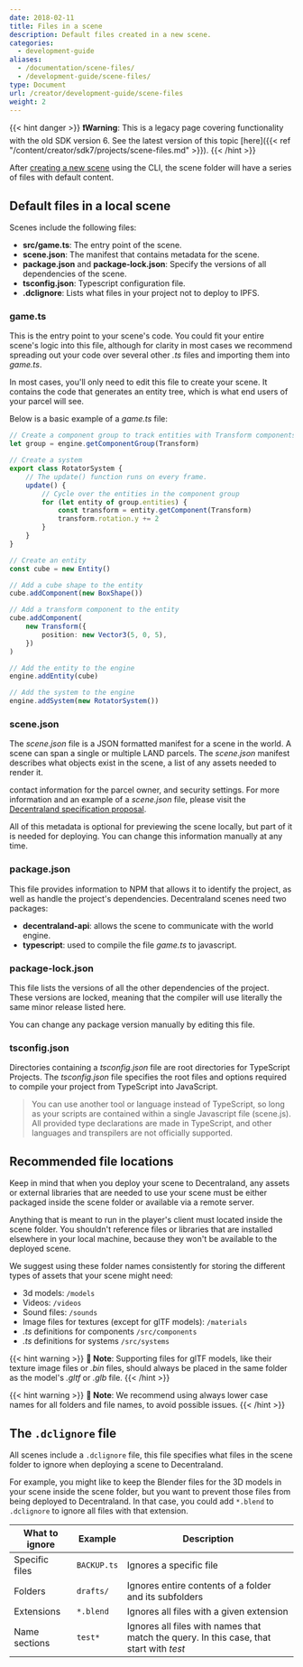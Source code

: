 ```yaml
---
date: 2018-02-11
title: Files in a scene
description: Default files created in a new scene.
categories:
  - development-guide
aliases:
  - /documentation/scene-files/
  - /development-guide/scene-files/
type: Document
url: /creator/development-guide/scene-files
weight: 2
---
```


{{< hint danger >}}
**❗Warning**: This is a legacy page covering functionality with the old SDK version 6. See the latest version of this topic [here]({{< ref "/content/creator/sdk7/projects/scene-files.md" >}}).
{{< /hint >}}

After [creating a new scene](https://docs.decentraland.org/#create-your-first-scene) using the CLI, the scene folder will have a series of files with default content.

## Default files in a local scene

Scenes include the following files:

- **src/game.ts**: The entry point of the scene.
- **scene.json**: The manifest that contains metadata for the scene.
- **package.json** and **package-lock.json**: Specify the versions of all dependencies of the scene.
- **tsconfig.json**: Typescript configuration file.
- **.dclignore**: Lists what files in your project not to deploy to IPFS.

### game.ts

This is the entry point to your scene's code. You could fit your entire scene's logic into this file, although for clarity in most cases we recommend spreading out your code over several other _.ts_ files and importing them into _game.ts_.

In most cases, you'll only need to edit this file to create your scene. It contains the code that generates an entity tree, which is what end users of your parcel will see.

Below is a basic example of a _game.ts_ file:

```ts
// Create a component group to track entities with Transform components
let group = engine.getComponentGroup(Transform)

// Create a system
export class RotatorSystem {
	// The update() function runs on every frame.
	update() {
		// Cycle over the entities in the component group
		for (let entity of group.entities) {
			const transform = entity.getComponent(Transform)
			transform.rotation.y += 2
		}
	}
}

// Create an entity
const cube = new Entity()

// Add a cube shape to the entity
cube.addComponent(new BoxShape())

// Add a transform component to the entity
cube.addComponent(
	new Transform({
		position: new Vector3(5, 0, 5),
	})
)

// Add the entity to the engine
engine.addEntity(cube)

// Add the system to the engine
engine.addSystem(new RotatorSystem())
```

### scene.json

The _scene.json_ file is a JSON formatted manifest for a scene in the world. A scene can span a single or multiple LAND parcels. The _scene.json_ manifest describes what objects exist in the scene, a list of any assets needed to render it.

contact information for the parcel owner, and security settings. For more information and an example of a
_scene.json_ file, please visit the [Decentraland specification proposal](https://github.com/decentraland/proposals/blob/master/dsp/0020.mediawiki).

All of this metadata is optional for previewing the scene locally, but part of it is needed for deploying. You can change this information manually at any time.

### package.json

This file provides information to NPM that allows it to identify the project, as well as handle the project's dependencies. Decentraland scenes need two packages:

- **decentraland-api**: allows the scene to communicate with the world engine.
- **typescript**: used to compile the file _game.ts_ to javascript.

### package-lock.json

This file lists the versions of all the other dependencies of the project. These versions are locked, meaning that the compiler will use literally the same minor release listed here.

You can change any package version manually by editing this file.

### tsconfig.json

Directories containing a _tsconfig.json_ file are root directories for TypeScript Projects. The _tsconfig.json_ file specifies the root files and options required to compile your project from TypeScript into JavaScript.

> You can use another tool or language instead of TypeScript, so long as your scripts are contained within a single Javascript file (scene.js). All provided type declarations are made in TypeScript, and other languages and transpilers are not officially supported.

## Recommended file locations

Keep in mind that when you deploy your scene to Decentraland, any assets or external libraries that are needed to use your scene must be either packaged inside the scene folder or available via a remote server.

Anything that is meant to run in the player's client must located inside the scene folder. You shouldn't reference files or libraries that are installed elsewhere in your local machine, because they won't be available to the deployed scene.

We suggest using these folder names consistently for storing the different types of assets that your scene might need:

- 3d models: `/models`
- Videos: `/videos`
- Sound files: `/sounds`
- Image files for textures (except for glTF models): `/materials`
- _.ts_ definitions for components `/src/components`
- _.ts_ definitions for systems `/src/systems`

{{< hint warning >}}
**📔 Note**: Supporting files for glTF models, like their texture image files or _.bin_ files, should always be placed in the same folder as the model's _.gltf_ or _.glb_ file.
{{< /hint >}}

{{< hint warning >}}
**📔 Note**: We recommend using always lower case names for all folders and file names, to avoid possible issues.
{{< /hint >}}

## The `.dclignore` file

All scenes include a `.dclignore` file, this file specifies what files in the scene folder to ignore when deploying a scene to Decentraland.

For example, you might like to keep the Blender files for the 3D models in your scene inside the scene folder, but you want to prevent those files from being deployed to Decentraland. In that case, you could add `*.blend` to `.dclignore` to ignore all files with that extension.

| What to ignore | Example     | Description                                                                             |
| -------------- | ----------- | --------------------------------------------------------------------------------------- |
| Specific files | `BACKUP.ts` | Ignores a specific file                                                                 |
| Folders        | `drafts/`   | Ignores entire contents of a folder and its subfolders                                  |
| Extensions     | `*.blend`   | Ignores all files with a given extension                                                |
| Name sections  | `test*`     | Ignores all files with names that match the query. In this case, that start with _test_ |
